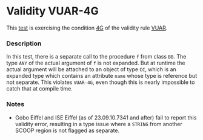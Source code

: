 # Validity VUAR-4G

This [test](.) is exercising the condition [4G](../Readme.md) of the validity rule [VUAR](../../vuar/Readme.md).

### Description

In this test, there is a separate call to the procedure `f` from class `BB`. The type `ANY` of the actual argument of `f` is not expanded. But at runtime the actual argument will be attached to an object of type `CC`, which is an expanded type which contains an attribute `name` whose type is reference but not separate. This violates `VUAR-4G`, even though this is nearly impossible to catch that at compile time.

### Notes

* Gobo Eiffel and ISE Eiffel (as of 23.09.10.7341 and after) fail to report this validity error, resulting in a type issue where a `STRING` from another SCOOP region is not flagged as separate.
